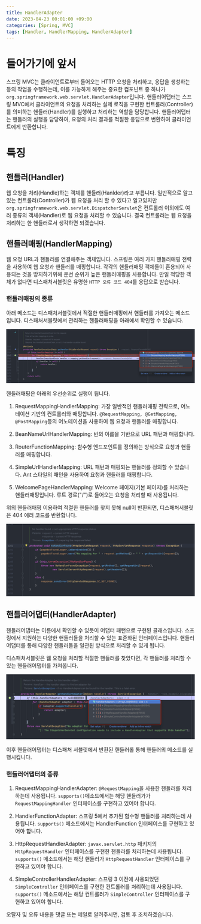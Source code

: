 ```yaml
---
title: HandlerAdapter
date: 2023-04-23 00:01:00 +09:00
categories: [Spring, MVC]
tags: [Handler, HandlerMapping, HandlerAdapter]
---
```


# 들어가기에 앞서

스프링 MVC는 클라이언트로부터 들어오는 HTTP 요청을 처리하고, 응답을 생성하는 등의 작업을 수행하는데, 이를 가능하게 해주는 중요한 컴포넌트 중 하나가 ``` org.springframework.web.servlet.HandlerAdapter ```입니다. 핸들러어댑터는 스프링 MVC에서 클라이언트의 요청을 처리하는 실제 로직을 구현한 컨트롤러(Controller)를 의미하는 핸들러(Handler)를 실행하고 처리하는 역할을 담당합니다. 핸들러어댑터는 핸들러의 실행을 담당하여, 요청의 처리 결과를 적절한 응답으로 변환하여 클라이언트에게 반환합니다.

# 특징

## 핸들러(Handler)

웹 요청을 처리(Handle)하는 객체를 핸들러(Hanlder)라고 부릅니다. 일반적으로 알고 있는 컨트롤러(Controller)가 웹 요청을 처리 할 수 있다고 알고있지만 ``` org.springframework.web.servlet.DispatcherServlet ```은 컨트롤러 이외에도 여러 종류의 객체(Handler)로 웹 요청을 처리할 수 있습니다. 결국 컨트롤러는 웹 요청을 처리하는 한 핸들러로서 생각하면 되겠습니다.

## 핸들러매핑(HandlerMapping)

웹 요청 URL과 핸들러를 연결해주는 객체입니다. 스프링은 여러 가지 핸들러매핑 전략을 사용하여 웹 요청과 핸들러를 매핑합니다. 각각의 핸들러매핑 객체들이 혼용되어 사용되는 것을 방지하기위해 운선 순위가 높은 핸들러매핑을 사용합니다. 만일 적당한 객체가 없다면 디스패처서블릿은 유명한 ``` HTTP 오류 코드 404 ```를 응답으로 받습니다.

### 핸들러매핑의 종류

아래 메소드는 디스패처서블릿에서 적절한 핸들러매핑에서 핸들러를 가져오는 메소드입니다. 디스패처서블릿에서 관리하는 핸들러매핑을 아래에서 확인할 수 있습니다.

![handler-mappings](/assets/img/spring/mvc/handler-adapter/handler-mappings.png)

핸들러매핑은 아래의 우선순위로 실행이 됩니다.

1. RequestMappingHandlerMapping: 가장 일반적인 핸들러매핑 전략으로, 어노테이션 기반의 컨트롤러와 매핑합니다. ``` @RequestMapping, @GetMapping, @PostMapping ```등의 어노테이션을 사용하여 웹 요청과 핸들러를 매핑합니다.

2. BeanNameUrlHandlerMapping: 빈의 이름을 기반으로 URL 패턴과 매핑합니다.

3. RouterFunctionMapping: 함수형 엔드포인트를 정의하는 방식으로 요청과 핸들러를 매핑합니다.

4. SimpleUrlHandlerMapping: URL 패턴과 매핑되는 핸들러를 정의할 수 있습니다. Ant 스타일의 패턴을 사용하여 요청과 핸들러를 매핑합니다.

5. WelcomePageHandlerMapping: Welcome 페이지(기본 페이지)를 처리하는 핸들러매핑입니다. 루트 경로("/")로 들어오는 요청을 처리할 때 사용됩니다.


위의 핸들러매핑 이용하여 적절한 핸들러를 찾지 못해 null이 반환되면, 디스패처서블릿은 404 에러 코드를 반환합니다.

![no-handler-found](/assets/img/spring/mvc/handler-adapter/no-handler-found.png)

## 핸들러어댑터(HandlerAdapter)

핸들러어댑터는 이름에서 확인할 수 있듯이 어댑터 패턴으로 구현된 클래스입니다. 스프링에서 지원하는 다양한 핸들러들을 처리할 수 있는 표준화된 인터페이스입니다. 핸들러어댑터를 통해 다양한 핸들러들을 일관된 방식으로 처리할 수 있게 됩니다.

디스패처서블릿은 웹 요청을 처리할 적절한 핸들러를 찾았다면, 각 핸들러를 처리할 수 있는 핸들러어댑터를 가져옵니다.

![get-handler-adapter](/assets/img/spring/mvc/handler-adapter/get-handler-adapter.png)

이후 핸들러어댑터는 디스패처 서블릿에서 반환된 핸들러롤 통해 핸들러의 메소드를 실행시킵니다.

### 핸들러어댑터의 종류

1. RequestMappingHandlerAdapter: ``` @RequestMapping ```을 사용한 핸들러를 처리하는데 사용됩니다. ``` supports() ```메소드에서는 해당 핸들러가가 ``` RequestMappingHandler ``` 인터페이스를 구현하고 있어야 합니다.

2. HandlerFunctionAdapter: 스프링 5에서 추가된 함수형 핸들러를 처리하는데 사용됩니다. ``` supports() ``` 메소드에서는 HandlerFunction 인터페이스를 구현하고 있어야 합니다.

3. HttpRequestHandlerAdapter: ``` javax.servlet.http ``` 패키지의 ``` HttpRequestHandler ``` 인터페이스를 구현한 핸들러를 처리하는데 사용됩니다. ``` supports() ``` 메소드에서는 해당 핸들러가 ``` HttpRequestHandler ``` 인터페이스를 구현하고 있어야 합니다.

4. SimpleControllerHandlerAdapter: 스프링 3 이전에 사용되었던 ``` SimpleController ``` 인터페이스를 구현한 컨트롤러를 처리하는데 사용됩니다. ``` supports() ``` 메소드에서는 해당 컨트롤러가 ``` SimpleController ``` 인터페이스를 구현하고 있어야 합니다.

오탈자 및 오류 내용을 댓글 또는 메일로 알려주시면, 검토 후 조치하겠습니다. 
